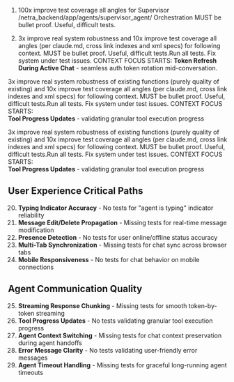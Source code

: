 

1. 100x improve test coverage all angles for Supervisor  /netra_backend/app/agents/supervisor_agent/    Orchestration MUST be bullet proof. Useful, difficult tests.

2. 3x improve real system robustness and 10x improve test coverage all angles (per claude.md, cross link indexes and xml specs) for following context. MUST be bullet proof. Useful, difficult tests.Run all tests. Fix system under test issues. 
CONTEXT FOCUS STARTS: 
**Token Refresh During Active Chat** - seamless auth token rotation mid-conversation. 



3x improve real system robustness of existing functions (purely quality of existing) and 10x improve test coverage all angles (per claude.md, cross link indexes and xml specs) for following context. MUST be bullet proof. Useful, difficult tests.Run all tests. Fix system under test issues. 
CONTEXT FOCUS STARTS:  
**Tool Progress Updates** - validating granular tool execution progress

3x improve real system robustness of existing functions (purely quality of existing) and 10x improve test coverage all angles (per claude.md, cross link indexes and xml specs) for following context. MUST be bullet proof. Useful, difficult tests.Run all tests. Fix system under test issues. 
CONTEXT FOCUS STARTS:  
**Tool Progress Updates** - validating granular tool execution progress


## User Experience Critical Paths
20. **Typing Indicator Accuracy** - No tests for "agent is typing" indicator reliability
21. **Message Edit/Delete Propagation** - Missing tests for real-time message modification
22. **Presence Detection** - No tests for user online/offline status accuracy
23. **Multi-Tab Synchronization** - Missing tests for chat sync across browser tabs
24. **Mobile Responsiveness** - No tests for chat behavior on mobile connections

## Agent Communication Quality
25. **Streaming Response Chunking** - Missing tests for smooth token-by-token streaming
26. **Tool Progress Updates** - No tests validating granular tool execution progress
27. **Agent Context Switching** - Missing tests for chat context preservation during agent handoffs
28. **Error Message Clarity** - No tests validating user-friendly error messages
29. **Agent Timeout Handling** - Missing tests for graceful long-running agent timeouts